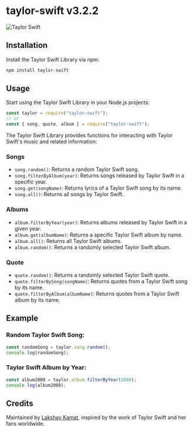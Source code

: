 # taylor-swift v3.2.2

![Taylor Swift](https://i.pinimg.com/564x/a7/45/8a/a7458a202b1226add8371cb039280c01.jpg)

## Installation

Install the Taylor Swift Library via npm:

```bash
npm install taylor-swift
```

## Usage

Start using the Taylor Swift Library in your Node.js projects:

```javascript
const taylor = require("taylor-swift");
// or
const { song, quote, album } = require("taylor-swift");
```

The Taylor Swift Library provides functions for interacting with Taylor Swift's music and related information:

### Songs
- `song.random()`: Returns a random Taylor Swift song.
- `song.filterByAlbum(year)`: Returns songs released by Taylor Swift in a specific year.
- `song.get(songName)`: Returns lyrics of a Taylor Swift song by its name.
- `song.all()`: Returns all songs by Taylor Swift.

### Albums
- `album.filterByYear(year)`: Returns albums released by Taylor Swift in a given year.
- `album.get(albumName)`: Returns a specific Taylor Swift album by name.
- `album.all()`: Returns all Taylor Swift albums.
- `album.random()`: Returns a randomly selected Taylor Swift album.

### Quote
- `quote.random()`: Returns a randomly selected Taylor Swift quote.
- `quote.filterBySong(songName)`: Returns quotes from a Taylor Swift song by its name.
- `quote.filterByAlbum(albumName)`: Returns quotes from a Taylor Swift album by its name.

## Example

### Random Taylor Swift Song:

```javascript
const randomSong = taylor.song.random();
console.log(randomSong);
```

### Taylor Swift Album by Year:

```javascript
const album2008 = taylor.album.filterByYear(2008);
console.log(album2008);
```

## Credits

Maintained by [Lakshay Kamat](https://github.com/lakshaykamat/), inspired by the work of Taylor Swift and her fans worldwide.